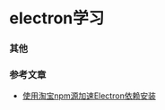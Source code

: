 # electron学习



### 其他




### 参考文章
- [使用淘宝npm源加速Electron依赖安装](https://www.jianshu.com/p/73f33d48c0af)
